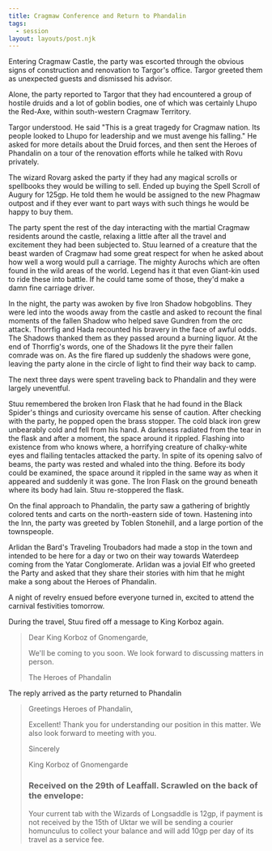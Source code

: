 ```yaml
---
title: Cragmaw Conference and Return to Phandalin
tags:
  - session
layout: layouts/post.njk
---
```


Entering Cragmaw Castle, the party was escorted through the obvious signs of construction and renovation to Targor's office. Targor greeted them as unexpected guests and dismissed his advisor.

Alone, the party reported to Targor that they had encountered a group of hostile druids and a lot of goblin bodies, one of which was certainly Lhupo the Red-Axe, within south-western Cragmaw Territory.

Targor understood. He said "This is a great tragedy for Cragmaw nation. Its people looked to Lhupo for leadership and we must avenge his falling." He asked for more details about the Druid forces, and then sent the Heroes of Phandalin on a tour of the renovation efforts while he talked with Rovu privately.

The wizard Rovarg asked the party if they had any magical scrolls or spellbooks they would be willing to sell. Ended up buying the Spell Scroll of Augury for 125gp. He told them he would be assigned to the new Phagmaw outpost and if they ever want to part ways with such things he would be happy to buy them.

The party spent the rest of the day interacting with the martial Cragmaw residents around the castle, relaxing a little after all the travel and excitement they had been subjected to. Stuu learned of a creature that the beast warden of Cragmaw had some great respect for when he asked about how well a worg would pull a carriage. The mighty Aurochs which are often found in the wild areas of the world. Legend has it that even Giant-kin used to ride these into battle. If he could tame some of those, they'd make a damn fine carriage driver.

In the night, the party was awoken by five Iron Shadow hobgoblins. They were led into the woods away from the castle and asked to recount the final moments of the fallen Shadow who helped save Gundren from the orc attack. Thorrfig and Hada recounted his bravery in the face of awful odds. The Shadows thanked them as they passed around a burning liquor. At the end of Thorrfig's words, one of the Shadows lit the pyre their fallen comrade was on. As the fire flared up suddenly the shadows were gone, leaving the party alone in the circle of light to find their way back to camp.

The next three days were spent traveling back to Phandalin and they were largely uneventful.

Stuu remembered the broken Iron Flask that he had found in the Black Spider's things and curiosity overcame his sense of caution. After checking with the party, he popped open the brass stopper. The cold black iron grew unbearably cold and fell from his hand. A darkness radiated from the tear in the flask and after a moment, the space around it rippled. Flashing into existence from who knows where, a horrifying creature of chalky-white eyes and flailing tentacles attacked the party. In spite of its opening salvo of beams, the party was rested and whaled into the thing. Before its body could be examined, the space around it rippled in the same way as when it appeared and suddenly it was gone. The Iron Flask on the ground beneath where its body had lain. Stuu re-stoppered the flask.

On the final approach to Phandalin, the party saw a gathering of brightly colored tents and carts on the north-eastern side of town. Hastening into the Inn, the party was greeted by Toblen Stonehill, and a large portion of the townspeople.

Arlidan the Bard's Traveling Troubadors had made a stop in the town and intended to be here for a day or two on their way towards Waterdeep coming from the Yatar Conglomerate. Arlidan was a jovial Elf who greeted the Party and asked that they share their stories with him that he might make a song about the Heroes of Phandalin. 

A night of revelry ensued before everyone turned in, excited to attend the carnival festivities tomorrow.

During the travel, Stuu fired off a message to King Korboz again.

> Dear King Korboz of Gnomengarde,
> 
> We'll be coming to you soon. We look forward to discussing matters in person.
>
> The Heroes of Phandalin

The reply arrived as the party returned to Phandalin

> Greetings Heroes of Phandalin,
> 
> Excellent! Thank you for understanding our position in this matter. We also look forward to meeting with you.
> 
> Sincerely
> 
> King Korboz of Gnomengarde
>
> ### Received on the 29th of Leaffall. Scrawled on the back of the envelope:
> Your current tab with the Wizards of Longsaddle is 12gp, if payment is not received by the 15th of Uktar we will be sending a courier homunculus to collect your balance and will add 10gp per day of its travel as a service fee.